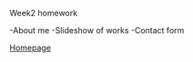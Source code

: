Week2 homework

-About me
-Slideshow of works
-Contact form

[Homepage](https://fzl666.github.io/fzl666/)
